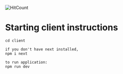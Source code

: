 ![HitCount](https://img.shields.io/endpoint?url=https%3A%2F%2Fhits.dwyl.com%2Fangeladev333%2Fhack-the-6ix.json%3Fcolor%3Dpink)

# Starting client instructions

```
cd client

if you don't have next installed,
npm i next

to run application:
npm run dev
```
